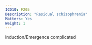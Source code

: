 ```yaml
---
ICD10: F205
Description: "Residual schizophrenia"
Matters: Yes
Weight: 1
---
```

Induction/Emergence complicated
